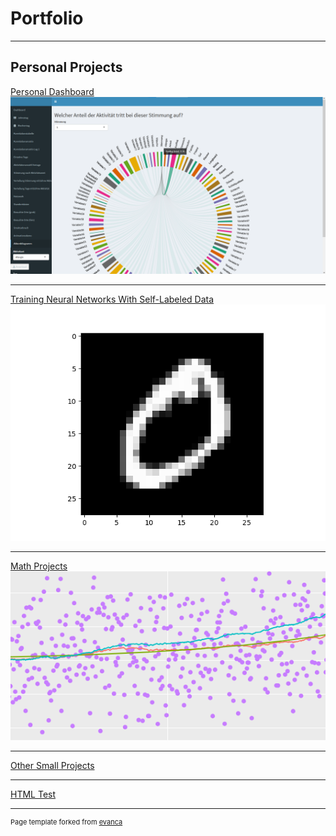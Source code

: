 # Portfolio

---

## Personal Projects

[Personal Dashboard](/projects/personal_dashboard/personal_dashboard)
<img src="projects/personal_dashboard/images/Akkorddiagramm anonymisiert.png?raw=true"/>

---
[Training Neural Networks With Self-Labeled Data](/projects/refeeding_predicted_labels/refeeding_predicted_labels)
<img src="projects/refeeding_predicted_labels/images/MNIST_example_digit_0.png?raw=true"/>

---
[Math Projects](/projects/math_projects/math_projects)
<img src="projects/math_projects/images/math_project_thumbnail.png?raw=true"/>

---
[Other Small Projects](/projects/other_projects/other_projects)

---
[HTML Test](/projects/html_test/html_test)

<!---
---

## Category Name 2

- [Project 1 Title](http://example.com/)
- [Project 2 Title](http://example.com/)
- [Project 3 Title](http://example.com/)
- [Project 4 Title](http://example.com/)
- [Project 5 Title](http://example.com/)
--->

---
<p style="font-size:11px">Page template forked from <a href="https://github.com/evanca/quick-portfolio" target="_blank" rel="noopener noreferrer">evanca</a></p>
<!-- Remove above link if you don't want to attibute -->
